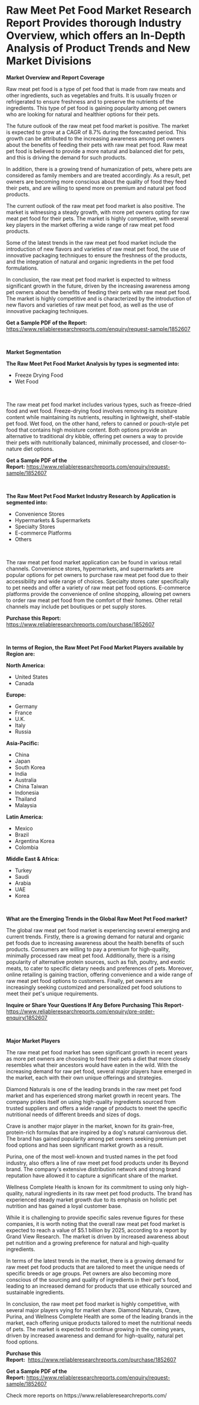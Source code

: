 <p><h1>Raw Meet Pet Food Market Research Report Provides thorough Industry Overview, which offers an In-Depth Analysis of Product Trends and New Market Divisions</h1></p><p><strong>Market Overview and Report Coverage</strong></p>
<p><p>Raw meat pet food is a type of pet food that is made from raw meats and other ingredients, such as vegetables and fruits. It is usually frozen or refrigerated to ensure freshness and to preserve the nutrients of the ingredients. This type of pet food is gaining popularity among pet owners who are looking for natural and healthier options for their pets.</p><p>The future outlook of the raw meat pet food market is positive. The market is expected to grow at a CAGR of 8.7% during the forecasted period. This growth can be attributed to the increasing awareness among pet owners about the benefits of feeding their pets with raw meat pet food. Raw meat pet food is believed to provide a more natural and balanced diet for pets, and this is driving the demand for such products.</p><p>In addition, there is a growing trend of humanization of pets, where pets are considered as family members and are treated accordingly. As a result, pet owners are becoming more conscious about the quality of food they feed their pets, and are willing to spend more on premium and natural pet food products.</p><p>The current outlook of the raw meat pet food market is also positive. The market is witnessing a steady growth, with more pet owners opting for raw meat pet food for their pets. The market is highly competitive, with several key players in the market offering a wide range of raw meat pet food products.</p><p>Some of the latest trends in the raw meat pet food market include the introduction of new flavors and varieties of raw meat pet food, the use of innovative packaging techniques to ensure the freshness of the products, and the integration of natural and organic ingredients in the pet food formulations.</p><p>In conclusion, the raw meat pet food market is expected to witness significant growth in the future, driven by the increasing awareness among pet owners about the benefits of feeding their pets with raw meat pet food. The market is highly competitive and is characterized by the introduction of new flavors and varieties of raw meat pet food, as well as the use of innovative packaging techniques.</p></p>
<p><strong>Get a Sample PDF of the Report:</strong> <a href="https://www.reliableresearchreports.com/enquiry/request-sample/1852607">https://www.reliableresearchreports.com/enquiry/request-sample/1852607</a></p>
<p>&nbsp;</p>
<p><strong>Market Segmentation</strong></p>
<p><strong>The Raw Meet Pet Food Market Analysis by types is segmented into:</strong></p>
<p><ul><li>Freeze Drying Food</li><li>Wet Food</li></ul></p>
<p>&nbsp;</p>
<p><p>The raw meat pet food market includes various types, such as freeze-dried food and wet food. Freeze-drying food involves removing its moisture content while maintaining its nutrients, resulting in lightweight, shelf-stable pet food. Wet food, on the other hand, refers to canned or pouch-style pet food that contains high moisture content. Both options provide an alternative to traditional dry kibble, offering pet owners a way to provide their pets with nutritionally balanced, minimally processed, and closer-to-nature diet options.</p></p>
<p><strong>Get a Sample PDF of the Report:</strong>&nbsp;<a href="https://www.reliableresearchreports.com/enquiry/request-sample/1852607">https://www.reliableresearchreports.com/enquiry/request-sample/1852607</a></p>
<p>&nbsp;</p>
<p><strong>The Raw Meet Pet Food Market Industry Research by Application is segmented into:</strong></p>
<p><ul><li>Convenience Stores</li><li>Hypermarkets & Supermarkets</li><li>Specialty Stores</li><li>E-commerce Platforms</li><li>Others</li></ul></p>
<p>&nbsp;</p>
<p><p>The raw meat pet food market application can be found in various retail channels. Convenience stores, hypermarkets, and supermarkets are popular options for pet owners to purchase raw meat pet food due to their accessibility and wide range of choices. Specialty stores cater specifically to pet needs and offer a variety of raw meat pet food options. E-commerce platforms provide the convenience of online shopping, allowing pet owners to order raw meat pet food from the comfort of their homes. Other retail channels may include pet boutiques or pet supply stores.</p></p>
<p><strong>Purchase this Report:</strong>&nbsp; <a href="https://www.reliableresearchreports.com/purchase/1852607">https://www.reliableresearchreports.com/purchase/1852607</a></p>
<p>&nbsp;</p>
<p><strong>In terms of Region, the Raw Meet Pet Food Market Players available by Region are:</strong></p>
<p>
    <p> <strong> North America: </strong>
        <ul>
            <li>United States</li>
            <li>Canada</li>
        </ul>
        </p> 
    <p> <strong> Europe: </strong>
        <ul>
            <li>Germany</li>
            <li>France</li>
            <li>U.K.</li>
            <li>Italy</li>
            <li>Russia</li>
        </ul>
        </p> 
    <p> <strong> Asia-Pacific: </strong>
        <ul>
            <li>China</li>
            <li>Japan</li>
            <li>South Korea</li>
            <li>India</li>
            <li>Australia</li>
            <li>China Taiwan</li>
            <li>Indonesia</li>
            <li>Thailand</li>
            <li>Malaysia</li>
        </ul>
        </p> 
    <p> <strong> Latin America: </strong>
        <ul>
            <li>Mexico</li>
            <li>Brazil</li>
            <li>Argentina Korea</li>
            <li>Colombia</li>
        </ul>
        </p> 
    <p> <strong> Middle East & Africa: </strong>
        <ul>
            <li>Turkey</li>
            <li>Saudi</li>
            <li>Arabia</li>
            <li>UAE</li>
            <li>Korea</li>
        </ul>
    </p>
    </p>
<p>&nbsp;</p>
<p><strong>What are the Emerging Trends in the Global Raw Meet Pet Food market?</strong></p>
<p><p>The global raw meat pet food market is experiencing several emerging and current trends. Firstly, there is a growing demand for natural and organic pet foods due to increasing awareness about the health benefits of such products. Consumers are willing to pay a premium for high-quality, minimally processed raw meat pet food. Additionally, there is a rising popularity of alternative protein sources, such as fish, poultry, and exotic meats, to cater to specific dietary needs and preferences of pets. Moreover, online retailing is gaining traction, offering convenience and a wide range of raw meat pet food options to customers. Finally, pet owners are increasingly seeking customized and personalized pet food solutions to meet their pet's unique requirements.</p></p>
<p><strong>Inquire or Share Your Questions If Any Before Purchasing This Report</strong>- <a href="https://www.reliableresearchreports.com/enquiry/pre-order-enquiry/1852607">https://www.reliableresearchreports.com/enquiry/pre-order-enquiry/1852607</a></p>
<p>&nbsp;</p>
<p><strong>Major Market Players</strong></p>
<p><p>The raw meat pet food market has seen significant growth in recent years as more pet owners are choosing to feed their pets a diet that more closely resembles what their ancestors would have eaten in the wild. With the increasing demand for raw pet food, several major players have emerged in the market, each with their own unique offerings and strategies.</p><p>Diamond Naturals is one of the leading brands in the raw meet pet food market and has experienced strong market growth in recent years. The company prides itself on using high-quality ingredients sourced from trusted suppliers and offers a wide range of products to meet the specific nutritional needs of different breeds and sizes of dogs.</p><p>Crave is another major player in the market, known for its grain-free, protein-rich formulas that are inspired by a dog's natural carnivorous diet. The brand has gained popularity among pet owners seeking premium pet food options and has seen significant market growth as a result.</p><p>Purina, one of the most well-known and trusted names in the pet food industry, also offers a line of raw meet pet food products under its Beyond brand. The company's extensive distribution network and strong brand reputation have allowed it to capture a significant share of the market.</p><p>Wellness Complete Health is known for its commitment to using only high-quality, natural ingredients in its raw meet pet food products. The brand has experienced steady market growth due to its emphasis on holistic pet nutrition and has gained a loyal customer base.</p><p>While it is challenging to provide specific sales revenue figures for these companies, it is worth noting that the overall raw meat pet food market is expected to reach a value of $5.1 billion by 2025, according to a report by Grand View Research. The market is driven by increased awareness about pet nutrition and a growing preference for natural and high-quality ingredients.</p><p>In terms of the latest trends in the market, there is a growing demand for raw meet pet food products that are tailored to meet the unique needs of specific breeds or age groups. Pet owners are also becoming more conscious of the sourcing and quality of ingredients in their pet's food, leading to an increased demand for products that use ethically sourced and sustainable ingredients.</p><p>In conclusion, the raw meet pet food market is highly competitive, with several major players vying for market share. Diamond Naturals, Crave, Purina, and Wellness Complete Health are some of the leading brands in the market, each offering unique products tailored to meet the nutritional needs of pets. The market is expected to continue growing in the coming years, driven by increased awareness and demand for high-quality, natural pet food options.</p></p>
<p><strong>Purchase this Report:</strong>&nbsp;&nbsp;<a href="https://www.reliableresearchreports.com/purchase/1852607">https://www.reliableresearchreports.com/purchase/1852607</a></p>
<p></p>
<p><strong>Get a Sample PDF of the Report:</strong>&nbsp;<a href="https://www.reliableresearchreports.com/enquiry/request-sample/1852607">https://www.reliableresearchreports.com/enquiry/request-sample/1852607</a></p>
<p>Check more reports on https://www.reliableresearchreports.com/</p>